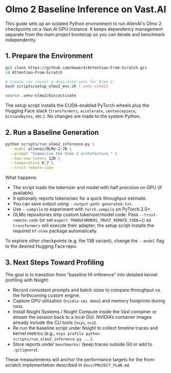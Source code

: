 # Olmo 2 Baseline Inference on Vast.AI

This guide sets up an isolated Python environment to run AllenAI's Olmo 2 checkpoints on a Vast.AI GPU instance. It keeps dependency management separate from the main project bootstrap so you can iterate and benchmark independently.

## 1. Prepare the Environment

```bash
git clone https://github.com/mauer4/Attention-From-Scratch.git
cd Attention-From-Scratch

# Create (or reuse) a dedicated venv for Olmo 2.
bash scripts/setup_olmo2_env.sh [.venv-olmo2]

source .venv-olmo2/bin/activate
```

The setup script installs the CUDA-enabled PyTorch wheels plus the Hugging Face stack (`transformers`, `accelerate`, `sentencepiece`, `bitsandbytes`, etc.). No changes are made to the system Python.

## 2. Run a Baseline Generation

```bash
python scripts/run_olmo2_inference.py \
  --model allenai/OLMo-2-7B \
  --prompt "Summarize the Olmo 2 architecture." \
  --max-new-tokens 128 \
  --temperature 0.7 \
  --trust-remote-code
```

What happens:

- The script loads the tokenizer and model with half precision on GPU (if available).
- It optionally reports tokens/sec for a quick throughput estimate.
- You can save output using `--output-path generated.txt`.
- Use `--compile` to experiment with `torch.compile` on PyTorch 2.0+.
- OLMo repositories ship custom tokenizer/model code. Pass `--trust-remote-code` (or set `export TRANSFORMERS_TRUST_REMOTE_CODE=1`) so `transformers` will execute their adapter; the setup script installs the required `hf-olmo` package automatically.

To explore other checkpoints (e.g. the 13B variant), change the `--model` flag to the desired Hugging Face repo.

## 3. Next Steps Toward Profiling

The goal is to transition from “baseline hf-inference” into detailed kernel profiling with Nsight:

- Record consistent prompts and batch sizes to compare throughput vs. the forthcoming custom engine.
- Capture GPU utilization (`nvidia-smi dmon`) and memory footprints during runs.
- Install Nsight Systems / Nsight Compute inside the Vast container or stream the session back to a local GUI. NVIDIA’s container images already include the CLI tools (`nsys`, `ncu`).
- Re-run the baseline script under Nsight to collect timeline traces and kernel metrics (e.g., `nsys profile python scripts/run_olmo2_inference.py ...`).
- Store reports under `benchmarks/` (keep traces outside Git or add to `.gitignore`).

These measurements will anchor the performance targets for the from-scratch implementation described in `docs/PROJECT_PLAN.md`.
